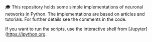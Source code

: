 🎓 This repository holds some simple implementations of neuronal networks in Python. The implementations are based on articles and tutorials. For further details see the comments in the code.

If you want to run the scripts, use the interactive shell from [Jupyter](https://ipython.org. 
